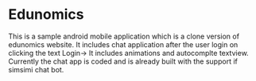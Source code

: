 # Edunomics
This is a sample android mobile application which is a clone version of edunomics website. It includes chat application after the user login on clicking the text Login-> It includes animations and autocomplte textview.
Currently the chat app is coded and is already built with the support if simsimi chat bot.
